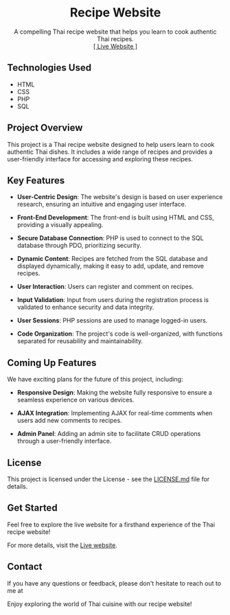 <h1 align="center">Recipe Website</h1>
<p align="center">
    A compelling Thai recipe website that helps you learn to cook authentic Thai recipes.
    <br>
    <a href="http://thairecipesweb.rf.gd/index.php">[ Live Website ]</a>
</p>

## Technologies Used
* HTML
* CSS
* PHP
* SQL

## Project Overview
This project is a Thai recipe website designed to help users learn to cook authentic Thai dishes. It includes a wide range of recipes and provides a user-friendly interface for accessing and exploring these recipes.

## Key Features
* **User-Centric Design**: The website's design is based on user experience research, ensuring an intuitive and engaging user interface.

* **Front-End Development**: The front-end is built using HTML and CSS, providing a visually appealing.

* **Secure Database Connection**: PHP is used to connect to the SQL database through PDO, prioritizing security.

* **Dynamic Content**: Recipes are fetched from the SQL database and displayed dynamically, making it easy to add, update, and remove recipes.

* **User Interaction**: Users can register and comment on recipes.

* **Input Validation**: Input from users during the registration process is validated to enhance security and data integrity.

* **User Sessions**: PHP sessions are used to manage logged-in users.

* **Code Organization**: The project's code is well-organized, with functions separated for reusability and maintainability.

## Coming Up Features
We have exciting plans for the future of this project, including:

* **Responsive Design**: Making the website fully responsive to ensure a seamless experience on various devices.

* **AJAX Integration**: Implementing AJAX for real-time comments when users add new comments to recipes.

* **Admin Panel**: Adding an admin site to facilitate CRUD operations through a user-friendly interface.

## License
This project is licensed under the License - see the [LICENSE.md](LICENSE) file for details.

## Get Started
Feel free to explore the live website for a firsthand experience of the Thai recipe website!

For more details, visit the [Live website](http://thairecipesweb.rf.gd/index.php).

## Contact
If you have any questions or feedback, please don't hesitate to reach out to me at 

Enjoy exploring the world of Thai cuisine with our recipe website!
